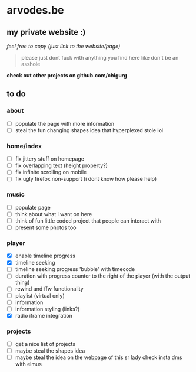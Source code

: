 # arvodes.be
## my private website :)

*feel free to copy (just link to the website/page)*
> please just dont fuck with anything you find here like don't be an asshole

**check out other projects on github.com/chigurg**


## to do
### about
- [ ] populate the page with more information
- [ ] steal the fun changing shapes idea that hyperplexed stole lol
### home/index
- [ ] fix jittery stuff on homepage
- [ ] fix overlapping text (height property?)
- [ ] fix infinite scrolling on mobile
- [ ] fix ugly firefox non-support (i dont know how please help)
### music
- [ ] populate page
- [ ] think about what i want on here
- [ ] think of fun little coded project that people can interact with
- [ ] present some photos too
### player
 - [x] enable timeline progress 
 - [x] timeline seeking
 - [ ] timeline seeking progress 'bubble' with timecode
 - [ ] duration with progress counter to the right of the player (with the output thing)
 - [ ] rewind and ffw functionality
 - [ ] playlist (virtual only)
 - [ ] information
 - [ ] information styling (links?)
 - [x] radio iframe integration
 ### projects
 - [ ] get a nice list of projects
 - [ ] maybe steal the shapes idea
 - [ ] maybe steal the idea on the webpage of this sr lady check insta dms with elmus
